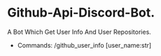 # Github-Api-Discord-Bot.
A Bot Which Get User Info And User Repositories.
- Commands:
  /github_user_info [user_name:str]
